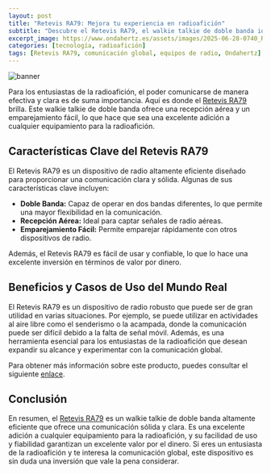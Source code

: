 ```yaml
---
layout: post
title: "Retevis RA79: Mejora tu experiencia en radioafición"
subtitle: "Descubre el Retevis RA79, el walkie talkie de doble banda ideal para los entusiastas de la radioafición"
excerpt_image: https://www.ondahertz.es/assets/images/2025-06-28-0740_Retevis_RA79:_Comunicación_eficaz_para_radioaficionados.jpg
categories: [tecnología, radioafición]
tags: [Retevis RA79, comunicación global, equipos de radio, Ondahertz]
---
```


![banner](https://www.ondahertz.es/assets/images/2025-06-28-0740_Retevis_RA79:_Comunicación_eficaz_para_radioaficionados.jpg "Walkie talkie Retevis RA79, doble banda, ideal para radioaficionados y comunicación global.")

Para los entusiastas de la radioafición, el poder comunicarse de manera efectiva y clara es de suma importancia. Aquí es donde el [Retevis RA79](https://amzn.to/4nrff44) brilla. Este walkie talkie de doble banda ofrece una recepción aérea y un emparejamiento fácil, lo que hace que sea una excelente adición a cualquier equipamiento para la radioafición.

## Características Clave del Retevis RA79

El Retevis RA79 es un dispositivo de radio altamente eficiente diseñado para proporcionar una comunicación clara y sólida. Algunas de sus características clave incluyen:

* **Doble Banda:** Capaz de operar en dos bandas diferentes, lo que permite una mayor flexibilidad en la comunicación.
* **Recepción Aérea:** Ideal para captar señales de radio aéreas.
* **Emparejamiento Fácil:** Permite emparejar rápidamente con otros dispositivos de radio.

Además, el Retevis RA79 es fácil de usar y confiable, lo que lo hace una excelente inversión en términos de valor por dinero.

## Beneficios y Casos de Uso del Mundo Real

El Retevis RA79 es un dispositivo de radio robusto que puede ser de gran utilidad en varias situaciones. Por ejemplo, se puede utilizar en actividades al aire libre como el senderismo o la acampada, donde la comunicación puede ser difícil debido a la falta de señal móvil. Además, es una herramienta esencial para los entusiastas de la radioafición que desean expandir su alcance y experimentar con la comunicación global.

Para obtener más información sobre este producto, puedes consultar el siguiente [enlace](https://www.ondahertz.es/affiliate_content/B0CD3DMG56/C1mzYjcmsOL.pdf).

## Conclusión

En resumen, el [Retevis RA79](https://amzn.to/4nrff44) es un walkie talkie de doble banda altamente eficiente que ofrece una comunicación sólida y clara. Es una excelente adición a cualquier equipamiento para la radioafición, y su facilidad de uso y fiabilidad garantizan un excelente valor por el dinero. Si eres un entusiasta de la radioafición y te interesa la comunicación global, este dispositivo es sin duda una inversión que vale la pena considerar.